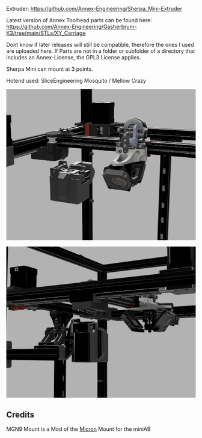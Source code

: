 
Extruder: https://github.com/Annex-Engineering/Sherpa_Mini-Extruder

Latest version of Annex Toolhead parts can be found here: https://github.com/Annex-Engineering/Gasherbrum-K3/tree/main/STLs/XY_Carriage

Dont know if later releases will still be compatible, therefore the ones I used are uploaded here.
If Parts are not in a folder or subfolder of a directory that includes an Annex-License, the GPL3 License applies. 

Sherpa Mini can mount at 3 points.

Hotend used: SliceEngineering Mosquito / Mellow Crazy

![front.png](./img/front.png)

![side.png](./img/side.png)

## Credits
MGN9 Mount is a Mod of the [Micron](https://github.com/PrintersForAnts/Micron) Mount for the miniAB
